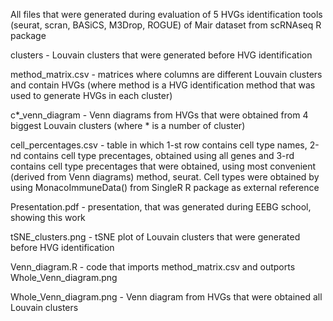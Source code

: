 All files that were generated during evaluation of 5 HVGs identification tools (seurat, scran, BASiCS, M3Drop, ROGUE) of Mair dataset from scRNAseq R package

clusters - Louvain clusters that were generated before HVG identification

method_matrix.csv - matrices where columns are different Louvain clusters and contain HVGs (where method is a HVG identification method that was used to generate HVGs in each cluster)

c*_venn_diagram - Venn diagrams from HVGs that were obtained from 4 biggest Louvain clusters (where * is a number of cluster) 

cell_percentages.csv - table in which 1-st row contains cell type names, 2-nd contains cell type precentages, obtained using all genes and 3-rd contains cell type precentages that were obtained, using most convenient (derived from Venn diagrams) method, seurat. Cell types were obtained by using MonacoImmuneData() from SingleR R package as external reference

Presentation.pdf - presentation, that was generated during EEBG school, showing this work 
 
tSNE_clusters.png - tSNE plot of Louvain clusters that were generated before HVG identification

Venn_diagram.R - code that imports method_matrix.csv and outports Whole_Venn_diagram.png

Whole_Venn_diagram.png - Venn diagram from HVGs that were obtained all Louvain clusters 
